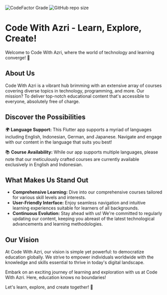 ![CodeFactor Grade](https://img.shields.io/codefactor/grade/github/muhAzri/CodeWithAzri?style=flat-square) 
![GitHub repo size](https://img.shields.io/github/repo-size/muhAzri/CodeWithAzri?style=flat-square)
<!-- ![Codecov](https://img.shields.io/codecov/c/github/MuhAzri/CodeWithAzri) -->

# Code With Azri - Learn, Explore, Create!

Welcome to Code With Azri, where the world of technology and learning converge! 🚀

## About Us
Code With Azri is a vibrant hub brimming with an extensive array of courses covering diverse topics in technology, programming, and more. Our mission? To deliver top-notch educational content that's accessible to everyone, absolutely free of charge.

## Discover the Possibilities
🌍 **Language Support:** This Flutter app supports a myriad of languages including English, Indonesian, German, and Japanese. Navigate and engage with our content in the language that suits you best!

📚 **Course Availability:** While our app supports multiple languages, please note that our meticulously crafted courses are currently available exclusively in English and Indonesian.

## What Makes Us Stand Out
- **Comprehensive Learning:** Dive into our comprehensive courses tailored for various skill levels and interests.
- **User-Friendly Interface:** Enjoy seamless navigation and intuitive learning experiences suitable for learners of all backgrounds.
- **Continuous Evolution:** Stay ahead with us! We're committed to regularly updating our content, keeping you abreast of the latest technological advancements and learning methodologies.

## Our Vision
At Code With Azri, our vision is simple yet powerful: to democratize education globally. We strive to empower individuals worldwide with the knowledge and skills essential to thrive in today's digital landscape.

Embark on an exciting journey of learning and exploration with us at Code With Azri. Here, education knows no boundaries!

Let's learn, explore, and create together! 🌟
